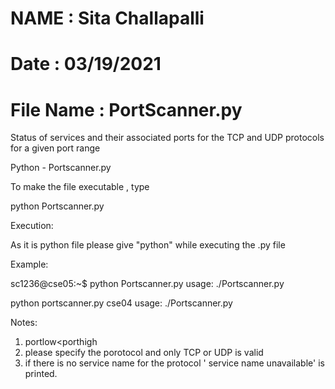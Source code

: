 # NAME       :  Sita Challapalli
# Date       :  03/19/2021
# File Name  :  PortScanner.py

Status  of  services and  their  associated  ports  for  the  TCP  and  UDP  protocols  for  a  given  port  range

Python - Portscanner.py


To make the file executable , type 

python Portscanner.py

Execution:

As it is python file please give "python" while executing the .py file

Example: 

sc1236@cse05:~$ python Portscanner.py
usage: ./Portscanner.py <hostname> <protocol> <portlow> <porthigh>

 python portscanner.py cse04
usage: ./Portscanner.py <hostname> <protocol> <portlow> <porthigh>



Notes: 
1) portlow<porthigh
2) please specify the porotocol and only TCP or UDP is valid
3) if there is no service name for the protocol ' service name unavailable' is printed.




